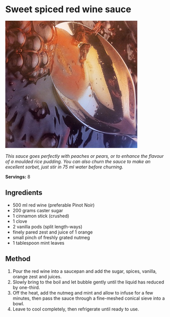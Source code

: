 # Sweet spiced red wine sauce

![Name](resources/spiced-red-wine.jpg)

*This sauce goes perfectly with peaches or pears, or to enhance the flavour of a moulded rice pudding. You can also churn the sauce to make an excellent sorbet, just stir in 75 ml water before churning.*

**Servings:** 8

## Ingredients
- 500 ml red wine (preferable Pinot Noir)
- 200 grams caster sugar
- 1 cinnamon stick (crushed)
- 1 clove
- 2 vanilla pods (split length-ways)
- finely pared zest and juice of 1 orange
- small pinch of freshly grated nutmeg
- 1 tablespoon mint leaves

## Method
1. Pour the red wine into a saucepan and add the sugar, spices, vanilla, orange zest and juices. 
1. Slowly bring to the boil and let bubble gently until the liquid has reduced by one-third.
1. Off the heat, add the nutmeg and mint and allow to infuse for a few minutes, then pass the sauce through a fine-meshed conical sieve into a bowl. 
1. Leave to cool completely, then refrigerate until ready to use.